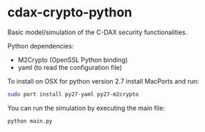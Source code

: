 cdax-crypto-python
==================

Basic model/simulation of the C-DAX security functionalities.

Python dependencies:

* M2Crypto (OpenSSL Python binding)
* yaml (to read the configuration file)
  
To install on OSX for python version 2.7 install MacPorts and run:

```bash
sudo port install py27-yaml py27-m2crypto
```

You can run the simulation by executing the main file:

```bash
python main.py
```

